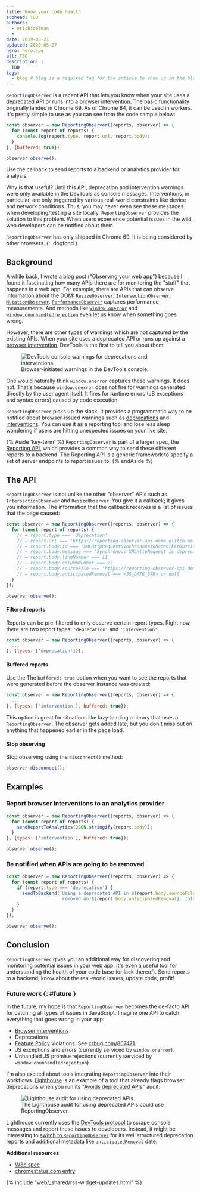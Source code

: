 ```yaml
---
title: Know your code health
subhead: TBD
authors:
  - ericbidelman
  -
date: 2019-08-21
updated: 2020-05-27
hero: hero.jpg
alt: TBD.
description: |
  TBD
tags:
  - blog # blog is a required tag for the article to show up in the blog.
---
```


`ReportingObserver` is a recent API that lets you know when your site uses a
deprecated API or runs into a [browser intervention][interventions]. The basic
functionality originally landed in Chrome 69. As of Chrome 84, it can be used in
workers. It's pretty simple to use as you can see from the code sample below:

```js
const observer = new ReportingObserver((reports, observer) => {
  for (const report of reports) {
    console.log(report.type, report.url, report.body);
  }
}, {buffered: true});

observer.observe();
```

Use the callback to send reports to a backend or analytics provider for
analysis.

Why is that useful? Until this API, deprecation and intervention warnings were
only available in the DevTools as console messages. Interventions, in
particular, are only triggered by various real-world constraints like device and
network conditions. Thus, you may never even see these messages when
developing/testing a site locally. `ReportingObserver` provides the solution to
this problem. When users experience potential issues in the wild, web developers
can be notified about them.

`ReportingObserver` has only shipped in Chrome 69. It is being considered by
other browsers.
{: .dogfood }

## Background

A while back, I wrote a blog post ("[Observing your web
app](https://ericbidelman.tumblr.com/post/149032341876/observing-your-web-app)")
because I found it fascinating how many APIs there are for monitoring the
"stuff" that happens in a web app. For example, there are APIs that can observe
information about the DOM:
[`ResizeObserver`](https://developer.mozilla.org/en-US/docs/Web/API/ResizeObserver),
[`IntersectionObserver`](https://developer.mozilla.org/en-US/docs/Web/API/IntersectionObserver),
[`MutationObserver`](https://developer.mozilla.org/en-US/docs/Web/API/MutationObserver).
[`PerformanceObserver`](https://developer.mozilla.org/en-US/docs/Web/API/PerformanceObserver)
captures performance measurements. And methods like
[`window.onerror`](https://developer.mozilla.org/en-US/docs/Web/API/GlobalEventHandlers/onerror)
and
[`window.onunhandledrejection`](https://developer.mozilla.org/en-US/docs/Web/API/WindowEventHandlers/onunhandledrejection)
even let us know when something goes wrong.

However, there are other types of warnings which are not captured by the
existing APIs. When your site uses a deprecated API or runs up against a
[browser intervention][interventions], DevTools is the first to tell you about
them:

<figure>
  <img src="/web/updates/images/2018/07/reporting/consolewarnings.png"
       class="screenshot" alt="DevTools console warnings for deprecations and interventions."
       title="DevTools console warnings for deprecations and interventions.">
  <figcaption>Browser-initiated warnings in the DevTools console.</figcaption>
</figure>

One would naturally think `window.onerror` captures these warnings. It does not.
That's because `window.onerror` does not fire for warnings generated directly by
the user agent itself. It fires for runtime errors (JS exceptions and syntax
errors) caused by code execution.

`ReportingObserver` picks up the slack. It provides a programmatic way to be
notified about browser-issued warnings such as [deprecations][deprecations] and
[interventions][interventions]. You can use it as a reporting tool and lose less
sleep wondering if users are hitting unexpected issues on your live site.

{% Aside 'key-term' %}
`ReportingObserver` is part of a larger spec, the [Reporting
API](/web/updates/2018/09/reportingapi), which provides a common way to send
these different reports to a backend. The Reporting API is a generic framework
to specify a set of server endpoints to report issues to.
{% endAside %}

## The API

`ReportingObserver` is not unlike the other "observer" APIs such as
`IntersectionObserver` and `ResizeObserver`. You give it a callback; it gives
you information. The information that the callback receives is a list of issues
that the page caused:

```js
const observer = new ReportingObserver((reports, observer) => {
  for (const report of reports) {
    // → report.type === 'deprecation'
    // → report.url === 'https://reporting-observer-api-demo.glitch.me'
    // → report.body.id === 'XMLHttpRequestSynchronousInNonWorkerOutsideBeforeUnload'
    // → report.body.message === 'Synchronous XMLHttpRequest is deprecated...'
    // → report.body.lineNumber === 11
    // → report.body.columnNumber === 22
    // → report.body.sourceFile === 'https://reporting-observer-api-demo.glitch.me'
    // → report.body.anticipatedRemoval === <JS_DATE_STR> or null
  }
});

observer.observe();
```

#### Filtered reports

Reports can be pre-filtered to only observe certain report types. Right now,
there are two report types: `'deprecation'` and `'intervention'`.

```js
const observer = new ReportingObserver((reports, observer) => {
  ...
}, {types: ['deprecation']});
```

#### Buffered reports

Use the The `buffered: true` option when you want to see the reports that were
generated before the observer instance was created:

```js
const observer = new ReportingObserver((reports, observer) => {
  ...
}, {types: ['intervention'], buffered: true});
```

This option is great for situations like lazy-loading a library that uses a
`ReportingObserver`. The observer gets added late, but you don't miss out on
anything that happened earlier in the page load.

#### Stop observing

Stop observing using the `disconnect()` method:

```js
observer.disconnect();
```

## Examples

### Report browser interventions to an analytics provider

```js
const observer = new ReportingObserver((reports, observer) => {
  for (const report of reports) {
    sendReportToAnalytics(JSON.stringify(report.body));
  }
}, {types: ['intervention'], buffered: true});

observer.observe();
```

### Be notified when APIs are going to be removed

```js
const observer = new ReportingObserver((reports, observer) => {
  for (const report of reports) {
    if (report.type === 'deprecation') {
      sendToBackend(`Using a deprecated API in ${report.body.sourceFile} which will be
                     removed on ${report.body.anticipatedRemoval}. Info: ${report.body.message}`);
    }
  }
});

observer.observe();
```

## Conclusion

`ReportingObserver` gives you an additional way for discovering and monitoring
potential issues in your web app. It's even a useful tool for understanding the
health of your code base (or lack thereof). Send reports to a backend, know
about the real-world issues, update code, profit!

### Future work {: #future }

In the future, my hope is that `ReportingObserver` becomes the de-facto API for
catching all types of issues in JavaScript. Imagine one API to catch everything
that goes wrong in your app:

- [Browser interventions][interventions]
- Deprecations
- [Feature Policy][featurepolicy] violations. See [crbug.com/867471](https://bugs.chromium.org/p/chromium/issues/detail?id=867471).
- JS exceptions and errors (currently serviced by `window.onerror`).
- Unhandled JS promise rejections (currently serviced by `window.onunhandledrejection`)

I'm also excited about tools integrating `ReportingObserver` into
their workflows. [Lighthouse](/web/tools/lighthouse/) is an example of a tool
that already flags browser deprecations when you run its
"[Avoids deprecated APIs](/web/tools/lighthouse/audits/deprecated-apis)" audit:

<figure>
  <img src="/web/updates/images/2018/07/reporting/lighthouse_deprecations.png"
       class="screenshot" alt="Lighthouse audit for using deprecated APIs."
       title="Lighthouse audit for using deprecated APIs.">
  <figcaption>The Lighthouse audit for using deprecated APIs could use ReportingObserver.</figcaption>
</figure>

Lighthouse currently uses the [DevTools
protocol](https://chromedevtools.github.io/devtools-protocol/) to scrape console
messages and report these issues to developers. Instead, it might be interesting
to [switch to
`ReportingObserver`](https://github.com/GoogleChrome/lighthouse/issues/5707) for
its well structured deprecation reports and additional metadata like
`anticipatedRemoval` date.

**Additional resources**:

- [W3c spec][reportingobserver]
- [chromestatus.com entry][chromestatus]

{% include "web/_shared/rss-widget-updates.html" %}

[spec]: https://w3c.github.io/reporting
[reportingobserver]: https://w3c.github.io/reporting/#observers
[explainer]: https://github.com/W3C/reporting/blob/master/EXPLAINER.md
[chromestatus]: https://www.chromestatus.com/feature/4691191559880704
[featurepolicy]: /web/updates/2018/06/feature-policy
[interventions]: https://www.chromestatus.com/features#intervention
[deprecations]: https://www.chromestatus.com/features#intervention
